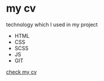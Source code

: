 # my cv

technology which I used in my project

- HTML
- CSS
- SCSS
- JS
- GIT

[check my cv](https://ola1180.github.io/cv/)
